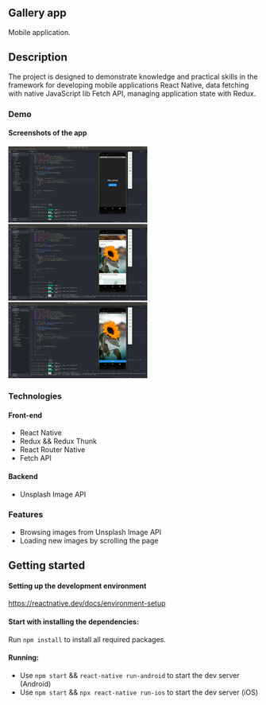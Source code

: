 ## Gallery app

Mobile application.

## Description

The project is designed to demonstrate knowledge and practical skills in the framework for developing mobile applications React Native, data fetching with native JavaScript lib Fetch API, managing application state with Redux.

### Demo

#### Screenshots of the app

<div>
 <p>
<img src="demo-images/image-1.png" width="280px">
<img src="demo-images/image-2.png" width="280px">
<img src="demo-images/image-3.png" width="280px">
  </p>
</div>


### Technologies

#### Front-end

- React Native
- Redux && Redux Thunk
- React Router Native
- Fetch API

#### Backend

- Unsplash Image API 

### Features 

- Browsing images from Unsplash Image API 
- Loading new images by scrolling the page

## Getting started

#### Setting up the development environment

https://reactnative.dev/docs/environment-setup

#### Start with installing the dependencies:

  Run `npm install` to install all required packages.

#### Running:

  - Use `npm start` &&  `react-native run-android` to start the dev server (Android)
  - Use `npm start` &&  `npx react-native run-ios` to start the dev server (iOS)
  
 
